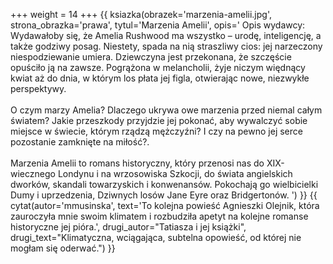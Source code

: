 +++
weight = 14
+++
{{ ksiazka(obrazek='marzenia-amelii.jpg', strona_obrazka='prawa', tytul='Marzenia Amelii', opis='
Opis wydawcy:<br/>
Wydawałoby się, że Amelia Rushwood ma wszystko – urodę, inteligencję, a także godziwy posag. Niestety, spada na nią straszliwy cios: jej narzeczony niespodziewanie umiera. Dziewczyna jest przekonana, że szczęście opuściło ją na zawsze. Pogrążona w melancholii, żyje niczym więdnący kwiat aż do dnia, w którym los płata jej figla, otwierając nowe, niezwykłe perspektywy.<br/><br/>
O czym marzy Amelia? Dlaczego ukrywa owe marzenia przed niemal całym światem? Jakie przeszkody przyjdzie jej pokonać, aby wywalczyć sobie miejsce w świecie, którym rządzą mężczyźni? I czy na pewno jej serce pozostanie zamknięte na miłość?.<br/><br/> Marzenia Amelii to romans historyczny, który przenosi nas do XIX-wiecznego Londynu i na wrzosowiska Szkocji, do świata angielskich dworków, skandali towarzyskich i konwenansów. Pokochają go wielbicielki Dumy i uprzedzenia, Dziwnych losów Jane Eyre oraz Bridgertonów.
') }}
{{ cytat(autor='mmusinska', text='To kolejna powieść Agnieszki Olejnik, która zauroczyła mnie swoim klimatem i rozbudziła apetyt na kolejne romanse historyczne jej pióra.', drugi_autor="Tatiasza i jej książki", drugi_text="Klimatyczna, wciągająca, subtelna opowieść, od której nie mogłam się oderwać.") }}
